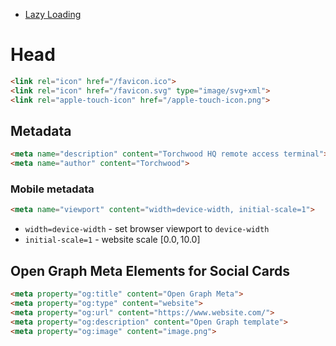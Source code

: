 - [Lazy Loading](https://developer.mozilla.org/en-US/docs/Web/Performance/Lazy_loading)

# Head

```html
<link rel="icon" href="/favicon.ico">
<link rel="icon" href="/favicon.svg" type="image/svg+xml">
<link rel="apple-touch-icon" href="/apple-touch-icon.png">
```

## Metadata
```html
<meta name="description" content="Torchwood HQ remote access terminal">
<meta name="author" content="Torchwood">
```

### Mobile metadata
```html
<meta name="viewport" content="width=device-width, initial-scale=1">
```
- `width=device-width` - set browser viewport to `device-width`
- `initial-scale=1` - website scale $[0.0, 10.0]$

## Open Graph Meta Elements for Social Cards
```html
<meta property="og:title" content="Open Graph Meta">
<meta property="og:type" content="website">
<meta property="og:url" content="https://www.website.com/">
<meta property="og:description" content="Open Graph template">
<meta property="og:image" content="image.png">
```

